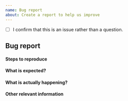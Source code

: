 ```yaml
---
name: Bug report
about: Create a report to help us improve
---
```


- [ ] I confirm that this is an issue rather than a question.

## Bug report

#### Steps to reproduce

#### What is expected?

#### What is actually happening?

#### Other relevant information
